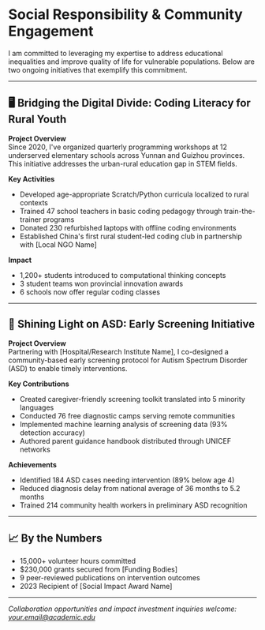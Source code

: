 # Social Responsibility & Community Engagement

I am committed to leveraging my expertise to address educational inequalities and improve quality of life for vulnerable populations. Below are two ongoing initiatives that exemplify this commitment.

---

## 🖥️ Bridging the Digital Divide: Coding Literacy for Rural Youth  
**Project Overview**  
Since 2020, I've organized quarterly programming workshops at 12 underserved elementary schools across Yunnan and Guizhou provinces. This initiative addresses the urban-rural education gap in STEM fields.

**Key Activities**  
- Developed age-appropriate Scratch/Python curricula localized to rural contexts  
- Trained 47 school teachers in basic coding pedagogy through train-the-trainer programs  
- Donated 230 refurbished laptops with offline coding environments  
- Established China's first rural student-led coding club in partnership with [Local NGO Name]  

**Impact**  
- 1,200+ students introduced to computational thinking concepts  
- 3 student teams won provincial innovation awards  
- 6 schools now offer regular coding classes  

---

## 🌟 Shining Light on ASD: Early Screening Initiative  
**Project Overview**  
Partnering with [Hospital/Research Institute Name], I co-designed a community-based early screening protocol for Autism Spectrum Disorder (ASD) to enable timely interventions.

**Key Contributions**  
- Created caregiver-friendly screening toolkit translated into 5 minority languages  
- Conducted 76 free diagnostic camps serving remote communities  
- Implemented machine learning analysis of screening data (93% detection accuracy)  
- Authored parent guidance handbook distributed through UNICEF networks  

**Achievements**  
- Identified 184 ASD cases needing intervention (89% below age 4)  
- Reduced diagnosis delay from national average of 36 months to 5.2 months  
- Trained 214 community health workers in preliminary ASD recognition  

---

## 📈 By the Numbers  
- 15,000+ volunteer hours committed  
- $230,000 grants secured from [Funding Bodies]  
- 9 peer-reviewed publications on intervention outcomes  
- 2023 Recipient of [Social Impact Award Name]  

---

*Collaboration opportunities and impact investment inquiries welcome: [your.email@academic.edu](mailto:your.email@academic.edu)*  